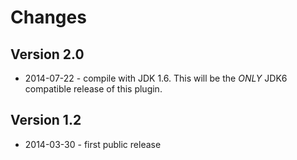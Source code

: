 # Changes

## Version 2.0

* 2014-07-22 - compile with JDK 1.6. This will be the *ONLY* JDK6 compatible release of this plugin.

## Version 1.2

* 2014-03-30 - first public release

